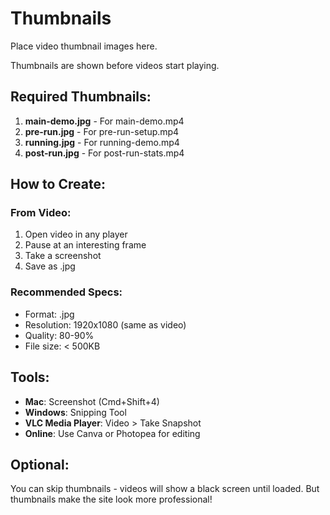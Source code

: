 # Thumbnails

Place video thumbnail images here.

Thumbnails are shown before videos start playing.

## Required Thumbnails:

1. **main-demo.jpg** - For main-demo.mp4
2. **pre-run.jpg** - For pre-run-setup.mp4
3. **running.jpg** - For running-demo.mp4
4. **post-run.jpg** - For post-run-stats.mp4

## How to Create:

### From Video:
1. Open video in any player
2. Pause at an interesting frame
3. Take a screenshot
4. Save as .jpg

### Recommended Specs:
- Format: .jpg
- Resolution: 1920x1080 (same as video)
- Quality: 80-90%
- File size: < 500KB

## Tools:
- **Mac**: Screenshot (Cmd+Shift+4)
- **Windows**: Snipping Tool
- **VLC Media Player**: Video > Take Snapshot
- **Online**: Use Canva or Photopea for editing

## Optional:
You can skip thumbnails - videos will show a black screen until loaded.
But thumbnails make the site look more professional!
